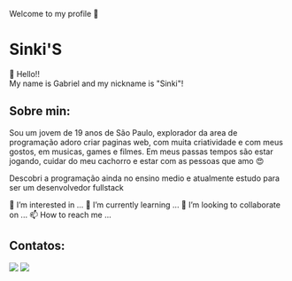 Welcome to my profile 🤟

# **Sinki'S**
👋 Hello!! <br> My name is Gabriel and my nickname is "Sinki"!

## Sobre min:
Sou um jovem de 19 anos de São Paulo, explorador da area de programação adoro criar paginas web, com muita criatividade e com meus gostos, em musicas, games e filmes. Em meus passas tempos são estar jogando, cuidar do meu cachorro e estar com as pessoas que amo :heart_eyes:


Descobri a programação ainda no ensino medio e atualmente estudo para ser um desenvolvedor fullstack  

👀 I’m interested in ...
🌱 I’m currently learning ...
💞️ I’m looking to collaborate on ...
📫 How to reach me ...

## Contatos:

<div>
<a href = "https://github.com/Sinki27/Sinki27/blob/main/bar120bosa@gmail.com"><img loading="lazy" src="https://img.shields.io/badge/Gmail-D14836?style=for-the-badge&logo=gmail&logoColor=white" target="_blank"></a>
<a href="https://www.linkedin.com/in/gabriel-guilherme-70101b246" target="_blank"><img loading="lazy" src="https://img.shields.io/badge/-LinkedIn-%230077B5?style=for-the-badge&logo=linkedin&logoColor=white" target="_blank"></a>   
</div>

<!---
--->
